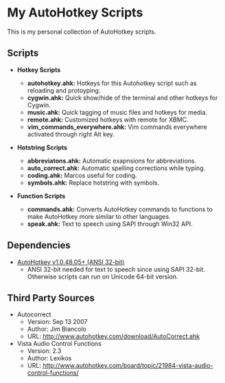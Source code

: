 My AutoHotkey Scripts
=====================

This is my personal collection of AutoHotkey scripts.

Scripts
-------

* __Hotkey Scripts__
  - __autohotkey.ahk:__ Hotkeys for this Autohotkey script such as reloading and protoyping.
  - __cygwin.ahk:__ Quick show/hide of the terminal and other hotkeys for Cygwin.
  - __music.ahk:__ Quick tagging of music files and hotkeys for media.
  - __remote.ahk:__ Customized hotkeys with remote for XBMC.
  - __vim_commands_everywhere.ahk:__ Vim commands everywhere activated through right Alt key.

* __Hotstring Scripts__
  - __abbreviatons.ahk:__ Automatic exapnsions for abbreviations.
  - __auto_correct.ahk:__ Automatic spelling corrections while typing.
  - __coding.ahk:__ Marcos useful for coding.
  - __symbols.ahk:__ Replace hotstring with symbols.

* __Function Scripts__
  - __commands.ahk:__ Converts AutoHotkey commands to functions to make AutoHotkey more similar to other languages.
  - __speak.ahk:__ Text to speech using SAPI through Win32 API.

Dependencies
------------
* [AutoHotkey v1.0.48.05+ (ANSI 32-bit)](http://autohotkey.org/)
  - ANSI 32-bit needed for text to speech since using SAPI 32-bit. Otherwise scripts can run on Unicode 64-bit version.

Third Party Sources
-------------------
* Autocorrect
  - Version: Sep 13 2007
  - Author: Jim Biancolo
  - URL: http://www.autohotkey.com/download/AutoCorrect.ahk
* Vista Audio Control Functions
  - Version: 2.3
  - Author: Lexikos
  - URL: http://www.autohotkey.com/board/topic/21984-vista-audio-control-functions/
